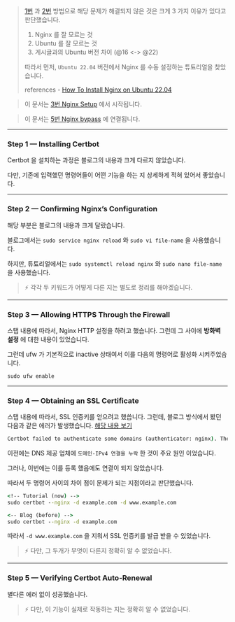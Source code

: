 > [1번](./1.nginx.exit.error.md) 과 [2번](2.nginx.bypass.error.md) 방법으로 해당 문제가 해결되지 않은 것은 크게 3 가지 이유가 있다고 판단했습니다.
>
> 1. Nginx 를 잘 모르는 것
> 2. Ubuntu 를 잘 모르는 것
> 3. 게시글과의 Ubuntu 버전 차이 (@16 <-> @22)
>
> 따라서 먼저, `Ubuntu 22.04` 버전에서 Nginx 를 수동 설정하는 튜툐리얼을 찾았습니다.
>
> references - [How To Install Nginx on Ubuntu 22.04](https://www.digitalocean.com/community/tutorials/how-to-install-nginx-on-ubuntu-22-04#step-5-%E2%80%93-setting-up-server-blocks-(recommended))

> 이 문서는 [3번 Nginx Setup](./3.nginx.setup.md) 에서 시작됩니다.

> 이 문서는 [5번 Nginx bypass](./) 에 연결됩니다.

<hr>

### Step 1 — Installing Certbot

Certbot 을 설치하는 과정은 블로그의 내용과 크게 다르지 않았습니다.

다만, 기존에 입력했던 명령어들이 어떤 기능을 하는 지 상세하게 적혀 있어서 좋았습니다.

<hr>

### Step 2 — Confirming Nginx’s Configuration

해당 부분은 블로그의 내용과 크게 달랐습니다.

블로그에서는 `sudo service nginx reload` 와 `sudo vi file-name` 을 사용했습니다.

하지만, 튜툐리얼에서는 `sudo systemctl reload nginx` 와 `sudo nano file-name` 을 사용했습니다.

> ⚡ 각각 두 키워드가 어떻게 다른 지는 별도로 정리를 해야겠습니다.

<hr>

### Step 3 — Allowing HTTPS Through the Firewall

스탭 내용에 따라서, Nginx HTTP 설정을 하려고 했습니다. 그런데 그 사이에 **방화벽 설정** 에 대한 내용이 있었습니다.

그런데 ufw 가 기본적으로 inactive 상태여서 이를 다음의 명령어로 활성화 시켜주었습니다.

```cmd
sudo ufw enable
```

<hr>

### Step 4 — Obtaining an SSL Certificate

스탭 내용에 따라서, SSL 인증키를 얻으려고 했씁니다. 그런데, 블로그 방식에서 봤던 다음과 같은 에러가 발생했습니다. [해당 내용 보기](../certbot.--nginx.md#41-❌-실패하는-경우)

```cmd
Certbot failed to authenticate some domains (authenticator: nginx). The Certificate Authority reported these
```

이전에는 DNS 제공 업체에 `도메인-IPv4 연결을 누락` 한 것이 주요 원인 이었습니다.

그러나, 이번에는 이를 등록 했음에도 연결이 되지 않았습니다.

따라서 두 명령어 사이의 차이 점이 문제가 되는 지점이라고 판단했습니다.

```cmd
<!-- Tutorial (now) -->
sudo certbot --nginx -d example.com -d www.example.com

<-- Blog (before) -->
sudo certbot --nginx -d example.com
```

따라서 `-d www.example.com` 을 지워서 SSL 인증키를 발급 받을 수 있었습니다.

> ⚡ 다만, 그 두개가 무엇이 다른지 정확히 알 수 없었습니다.

<hr>

### Step 5 — Verifying Certbot Auto-Renewal

별다른 에러 없이 성공했습니다.

> ⚡ 다만, 이 기능이 실제로 작동하는 지는 정확히 알 수 없었습니다.